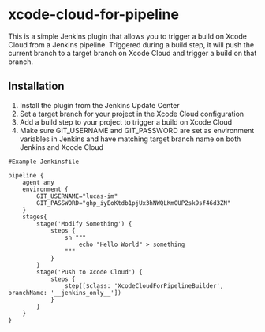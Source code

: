 # xcode-cloud-for-pipeline
This is a simple Jenkins plugin that allows you to trigger a build on Xcode Cloud from a Jenkins pipeline.
Triggered during a build step, it will push the current branch to a target branch on Xcode Cloud and trigger a build on that branch.

## Installation

1. Install the plugin from the Jenkins Update Center
2. Set a target branch for your project in the Xcode Cloud configuration
3. Add a build step to your project to trigger a build on Xcode Cloud
4. Make sure GIT_USERNAME and GIT_PASSWORD are set as environment variables in Jenkins and have matching target branch
   name on both Jenkins and Xcode Cloud

```
#Example Jenkinsfile

pipeline {
    agent any
    environment {
        GIT_USERNAME="lucas-im"
        GIT_PASSWORD="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"
    }
    stages{
        stage('Modify Something') {
            steps {
                sh """
                    echo "Hello World" > something
                """
            }
        }
        stage('Push to Xcode Cloud') {
            steps {
                step([$class: 'XcodeCloudForPipelineBuilder', branchName: '__jenkins_only__'])
            }
        }
    }
}

```

